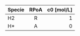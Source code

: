 | Specie | RPoA | c0 [mol/L] |
|--------|:----:|-----------:|
| H2     |  R   |          1 |
| H*     |  A   |          0 |
